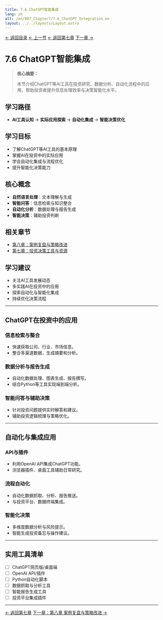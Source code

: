 ```yaml
---
title: 7.6 ChatGPT智能集成
lang: zh
alt: /en/007_Chapter7/7.6_ChatGPT_Integration_en
layout: ../../layouts/Layout.astro
---
```


<div class="page-nav">
  <a href="/">← 返回目录</a>
  <a href="/007_Chapter7/7.5_Broker_Platform_Tools_CN">← 上一节</a>
  <a href="/007_Chapter7_Investment_Decision_Tools_and_Resources_CN">← 返回第七章</a>
  <a href="/008_Chapter8_Case_Review_and_Strategy_Improvement_CN">下一章 →</a>
</div>

# 7.6 ChatGPT智能集成

> **核心摘要：**
> 
> 本节介绍ChatGPT等AI工具在投资研究、数据分析、自动化流程中的应用，帮助投资者提升信息处理效率与决策智能化水平。

## 学习路径
- **AI工具认知** → **实际应用探索** → **自动化集成** → **智能决策优化**

## 学习目标
- 了解ChatGPT等AI工具的基本原理
- 掌握AI在投资中的实际应用
- 学会自动化集成与流程优化
- 提升智能化决策能力

## 核心概念
- **自然语言处理**：文本理解与生成
- **智能问答**：信息检索与知识整合
- **自动化分析**：数据处理与报告生成
- **智能决策**：辅助投资判断

## 相关章节
- [第八章：案例复盘与策略改进](../008_Chapter8_Case_Review_and_Strategy_Improvement_CN)
- [第七章：投资决策工具与资源](../007_Chapter7_Investment_Decision_Tools_and_Resources_CN)

## 学习建议
- 关注AI工具发展动态
- 多实践AI在投资中的应用
- 探索自动化与智能化集成
- 持续优化决策流程

---

## ChatGPT在投资中的应用

### 信息检索与整合
- 快速获取公司、行业、市场信息。
- 整合多渠道数据，生成摘要和分析。

### 数据分析与报告生成
- 自动化数据处理、图表生成、报告撰写。
- 结合Python等工具实现端到端分析。

### 智能问答与辅助决策
- 针对投资问题提供实时解答和建议。
- 辅助投资逻辑梳理与策略优化。

---

## 自动化与集成应用

### API与插件
- 利用OpenAI API集成ChatGPT功能。
- 浏览器插件、桌面工具辅助日常研究。

### 流程自动化
- 自动化数据抓取、分析、报告推送。
- 与投资平台、数据终端集成。

### 智能化决策
- 多维度数据分析与风险提示。
- 智能生成投资备忘与操作建议。

---

## 实用工具清单

- [ ] ChatGPT网页版/桌面端
- [ ] OpenAI API/插件
- [ ] Python自动化脚本
- [ ] 数据抓取与分析工具
- [ ] 智能报告生成工具
- [ ] 投资平台集成插件

---

<div class="bottom-nav">
  <a href="/007_Chapter7_Investment_Decision_Tools_and_Resources_CN">← 返回第七章</a>
  <a href="/008_Chapter8_Case_Review_and_Strategy_Improvement_CN">下一章：第八章 案例复盘与策略改进 →</a>
</div> 
<style>
  
  /* 页面导航样式 - 与底部导航一致 */
  .page-nav {
    display: flex;
    justify-content: center;
    align-items: center;
    gap: 2rem;
    padding: 1.5rem 0;
    margin: 2rem 0;
    border-top: 1px solid var(--border-color);
    border-bottom: 1px solid var(--border-color);
  }

  .page-nav a {
    display: inline-flex;
    align-items: center;
    padding: 0.8rem 1.5rem;
    background: linear-gradient(135deg, var(--primary-color) 0%, var(--primary-light) 100%);
    color: white;
    text-decoration: none;
    border-radius: 25px;
    font-size: 0.95rem;
    font-weight: 600;
    transition: all 0.3s ease;
    box-shadow: 0 4px 12px rgba(56, 142, 60, 0.3);
  }

  .page-nav a:hover {
    background: linear-gradient(135deg, var(--primary-light) 0%, #81C784 100%);
    transform: translateY(-2px);
    box-shadow: 0 6px 20px rgba(56, 142, 60, 0.4);
  }

  .page-nav a:first-child {
    background: linear-gradient(135deg, #2196f3 0%, #42a5f5 100%);
    box-shadow: 0 4px 12px rgba(33, 150, 243, 0.3);
  }

  .page-nav a:first-child:hover {
    background: linear-gradient(135deg, #42a5f5 0%, #64b5f6 100%);
    box-shadow: 0 6px 20px rgba(33, 150, 243, 0.4);
  }

  .page-nav a:last-child {
    background: linear-gradient(135deg, var(--primary-color) 0%, var(--primary-light) 100%);
    box-shadow: 0 4px 12px rgba(56, 142, 60, 0.3);
  }

  .page-nav a:last-child:hover {
    background: linear-gradient(135deg, var(--primary-light) 0%, #81C784 100%);
    box-shadow: 0 6px 20px rgba(56, 142, 60, 0.4);
  }

  /* 暗色模式适配 */
  [data-theme="dark"] .page-nav a:first-child {
    background: linear-gradient(135deg, #1976d2 0%, #1e88e5 100%);
  }

  [data-theme="dark"] .page-nav a:first-child:hover {
    background: linear-gradient(135deg, #1e88e5 0%, #2196f3 100%);
  }

  /* 响应式设计 */
  @media (max-width: 768px) {
    .page-nav {
      flex-direction: column;
      gap: 1rem;
    }

    .page-nav a {
      font-size: 0.9rem;
      padding: 0.7rem 1.2rem;
    }
  }
</style>
